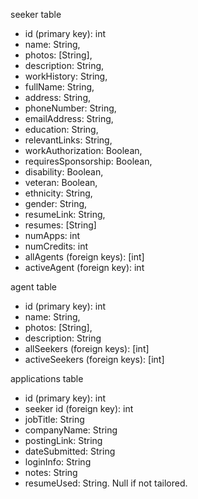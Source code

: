 seeker table

- id (primary key): int
- name: String,
- photos: [String],
- description: String,
- workHistory: String,
- fullName: String,
- address: String,
- phoneNumber: String,
- emailAddress: String,
- education: String,
- relevantLinks: String,
- workAuthorization: Boolean,
- requiresSponsorship: Boolean,
- disability: Boolean,
- veteran: Boolean,
- ethnicity: String,
- gender: String,
- resumeLink: String,
- resumes: [String]
- numApps: int
- numCredits: int
- allAgents (foreign keys): [int]
- activeAgent (foreign key): int

agent table

- id (primary key): int
- name: String,
- photos: [String],
- description: String
- allSeekers (foreign keys): [int]
- activeSeekers (foreign keys): [int]

applications table

- id (primary key): int
- seeker id (foreign key): int
- jobTitle: String
- companyName: String
- postingLink: String
- dateSubmitted: String
- loginInfo: String
- notes: String
- resumeUsed: String. Null if not tailored.
